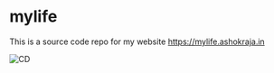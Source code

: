 # mylife

This is a source code repo for my website https://mylife.ashokraja.in

![CD](https://github.com/ashokrajar/mylife.ashokraja.in/workflows/CD/badge.svg?branch=master)
